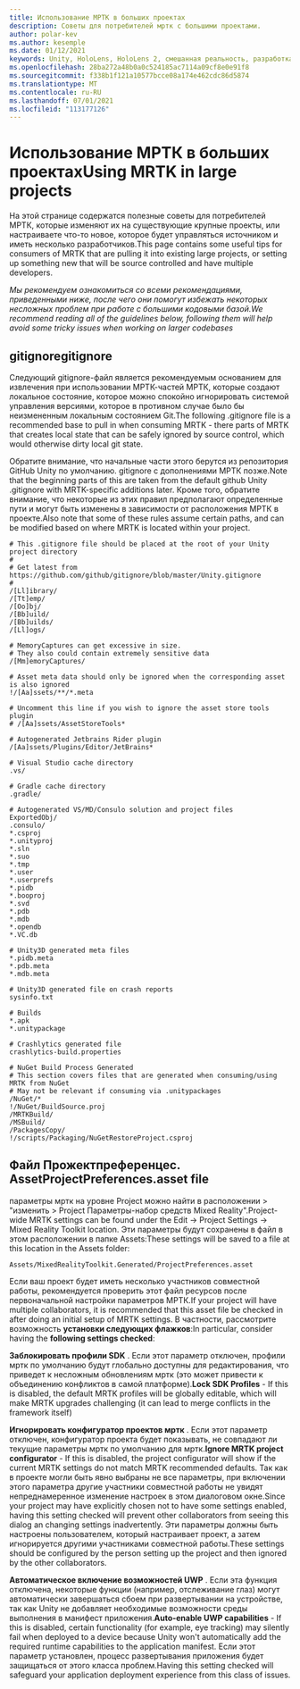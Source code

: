 ```yaml
---
title: Использование МРТК в больших проектах
description: Советы для потребителей мртк с большими проектами.
author: polar-kev
ms.author: kesemple
ms.date: 01/12/2021
keywords: Unity, HoloLens, HoloLens 2, смешанная реальность, разработка, MRTK
ms.openlocfilehash: 28ba272a48b0a0c524185ac7114a09cf8e0e91f8
ms.sourcegitcommit: f338b1f121a10577bcce08a174e462cdc86d5874
ms.translationtype: MT
ms.contentlocale: ru-RU
ms.lasthandoff: 07/01/2021
ms.locfileid: "113177126"
---
```

# <a name="using-mrtk-in-large-projects"></a><span data-ttu-id="4fcbe-104">Использование МРТК в больших проектах</span><span class="sxs-lookup"><span data-stu-id="4fcbe-104">Using MRTK in large projects</span></span>

<span data-ttu-id="4fcbe-105">На этой странице содержатся полезные советы для потребителей МРТК, которые изменяют их на существующие крупные проекты, или настраиваете что-то новое, которое будет управляться источником и иметь несколько разработчиков.</span><span class="sxs-lookup"><span data-stu-id="4fcbe-105">This page contains some useful tips for consumers of MRTK that are pulling it into existing large projects, or setting up something new that will be source controlled and have multiple developers.</span></span>

<span data-ttu-id="4fcbe-106">*Мы рекомендуем ознакомиться со всеми рекомендациями, приведенными ниже, после чего они помогут избежать некоторых несложных проблем при работе с большими кодовыми базой.*</span><span class="sxs-lookup"><span data-stu-id="4fcbe-106">*We recommend reading all of the guidelines below, following them will help avoid some tricky issues when working on larger codebases*</span></span>

## <a name="gitignore"></a><span data-ttu-id="4fcbe-107">gitignore</span><span class="sxs-lookup"><span data-stu-id="4fcbe-107">gitignore</span></span>

<span data-ttu-id="4fcbe-108">Следующий gitignore-файл является рекомендуемым основанием для извлечения при использовании МРТК-частей МРТК, которые создают локальное состояние, которое можно спокойно игнорировать системой управления версиями, которое в противном случае было бы неизмененным локальным состоянием Git.</span><span class="sxs-lookup"><span data-stu-id="4fcbe-108">The following .gitignore file is a recommended base to pull in when consuming MRTK - there parts of MRTK that creates local state that can be safely ignored by source control, which would otherwise dirty local git state.</span></span>

<span data-ttu-id="4fcbe-109">Обратите внимание, что начальные части этого берутся из репозитория GitHub Unity по умолчанию. gitignore с дополнениями МРТК позже.</span><span class="sxs-lookup"><span data-stu-id="4fcbe-109">Note that the beginning parts of this are taken from the default github Unity .gitignore with MRTK-specific additions later.</span></span> <span data-ttu-id="4fcbe-110">Кроме того, обратите внимание, что некоторые из этих правил предполагают определенные пути и могут быть изменены в зависимости от расположения МРТК в проекте.</span><span class="sxs-lookup"><span data-stu-id="4fcbe-110">Also note that some of these rules assume certain paths, and can be modified based on where MRTK is located within your project.</span></span>

```
# This .gitignore file should be placed at the root of your Unity project directory
#
# Get latest from https://github.com/github/gitignore/blob/master/Unity.gitignore
#
/[Ll]ibrary/
/[Tt]emp/
/[Oo]bj/
/[Bb]uild/
/[Bb]uilds/
/[Ll]ogs/

# MemoryCaptures can get excessive in size.
# They also could contain extremely sensitive data
/[Mm]emoryCaptures/

# Asset meta data should only be ignored when the corresponding asset is also ignored
!/[Aa]ssets/**/*.meta

# Uncomment this line if you wish to ignore the asset store tools plugin
# /[Aa]ssets/AssetStoreTools*

# Autogenerated Jetbrains Rider plugin
/[Aa]ssets/Plugins/Editor/JetBrains*

# Visual Studio cache directory
.vs/

# Gradle cache directory
.gradle/

# Autogenerated VS/MD/Consulo solution and project files
ExportedObj/
.consulo/
*.csproj
*.unityproj
*.sln
*.suo
*.tmp
*.user
*.userprefs
*.pidb
*.booproj
*.svd
*.pdb
*.mdb
*.opendb
*.VC.db

# Unity3D generated meta files
*.pidb.meta
*.pdb.meta
*.mdb.meta

# Unity3D generated file on crash reports
sysinfo.txt

# Builds
*.apk
*.unitypackage

# Crashlytics generated file
crashlytics-build.properties

# NuGet Build Process Generated
# This section covers files that are generated when consuming/using MRTK from NuGet
# May not be relevant if consuming via .unitypackages
/NuGet/*
!/NuGet/BuildSource.proj
/MRTKBuild/
/MSBuild/
/PackagesCopy/
!/scripts/Packaging/NuGetRestoreProject.csproj
```

## <a name="projectpreferencesasset-file"></a><span data-ttu-id="4fcbe-111">Файл Прожектпреференцес. Asset</span><span class="sxs-lookup"><span data-stu-id="4fcbe-111">ProjectPreferences.asset file</span></span>

<span data-ttu-id="4fcbe-112">параметры мртк на уровне Project можно найти в расположении > "изменить > Project Параметры-набор средств Mixed Reality".</span><span class="sxs-lookup"><span data-stu-id="4fcbe-112">Project-wide MRTK settings can be found under the Edit -> Project Settings -> Mixed Reality Toolkit location.</span></span> <span data-ttu-id="4fcbe-113">Эти параметры будут сохранены в файл в этом расположении в папке Assets:</span><span class="sxs-lookup"><span data-stu-id="4fcbe-113">These settings will be saved to a file at this location in the Assets folder:</span></span>

```
Assets/MixedRealityToolkit.Generated/ProjectPreferences.asset
```

<span data-ttu-id="4fcbe-114">Если ваш проект будет иметь несколько участников совместной работы, рекомендуется проверить этот файл ресурсов после первоначальной настройки параметров МРТК.</span><span class="sxs-lookup"><span data-stu-id="4fcbe-114">If your project will have multiple collaborators, it is recommended that this asset file be checked in after doing an initial setup of MRTK settings.</span></span> <span data-ttu-id="4fcbe-115">В частности, рассмотрите возможность **установки следующих флажков**:</span><span class="sxs-lookup"><span data-stu-id="4fcbe-115">In particular, consider having the **following settings checked**:</span></span>

<span data-ttu-id="4fcbe-116">**Заблокировать профили SDK** . Если этот параметр отключен, профили мртк по умолчанию будут глобально доступны для редактирования, что приведет к несложным обновлениям мртк (это может привести к объединению конфликтов в самой платформе).</span><span class="sxs-lookup"><span data-stu-id="4fcbe-116">**Lock SDK Profiles** - If this is disabled, the default MRTK profiles will be globally editable, which will make MRTK upgrades challenging (it can lead to merge conflicts in the framework itself)</span></span>

<span data-ttu-id="4fcbe-117">**Игнорировать конфигуратор проектов мртк** . Если этот параметр отключен, конфигуратор проекта будет показывать, не совпадают ли текущие параметры мртк по умолчанию для мртк.</span><span class="sxs-lookup"><span data-stu-id="4fcbe-117">**Ignore MRTK project configurator** - If this is disabled, the project configurator will show if the current MRTK settings do not match MRTK recommended defaults.</span></span> <span data-ttu-id="4fcbe-118">Так как в проекте могли быть явно выбраны не все параметры, при включении этого параметра другие участники совместной работы не увидят непреднамеренное изменение настроек в этом диалоговом окне.</span><span class="sxs-lookup"><span data-stu-id="4fcbe-118">Since your project may have explicitly chosen not to have some settings enabled, having this setting checked will prevent other collaborators from seeing this dialog an changing settings inadvertently.</span></span> <span data-ttu-id="4fcbe-119">Эти параметры должны быть настроены пользователем, который настраивает проект, а затем игнорируется другими участниками совместной работы.</span><span class="sxs-lookup"><span data-stu-id="4fcbe-119">These settings should be configured by the person setting up the project and then ignored by the other collaborators.</span></span>

<span data-ttu-id="4fcbe-120">**Автоматическое включение возможностей UWP** . Если эта функция отключена, некоторые функции (например, отслеживание глаз) могут автоматически завершаться сбоем при развертывании на устройстве, так как Unity не добавляет необходимые возможности среды выполнения в манифест приложения.</span><span class="sxs-lookup"><span data-stu-id="4fcbe-120">**Auto-enable UWP capabilities** - If this is disabled, certain functionality (for example, eye tracking) may silently fail when deployed to a device because Unity won't automatically add the required runtime capabilities to the application manifest.</span></span> <span data-ttu-id="4fcbe-121">Если этот параметр установлен, процесс развертывания приложения будет защищаться от этого класса проблем.</span><span class="sxs-lookup"><span data-stu-id="4fcbe-121">Having this setting checked will safeguard your application deployment experience from this class of issues.</span></span>
